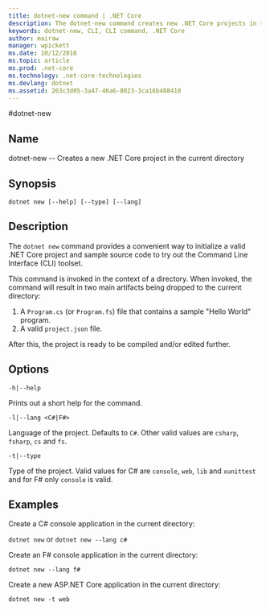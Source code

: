 ```yaml
---
title: dotnet-new command | .NET Core
description: The dotnet-new command creates new .NET Core projects in the current directory.
keywords: dotnet-new, CLI, CLI command, .NET Core
author: mairaw
manager: wpickett
ms.date: 10/12/2016
ms.topic: article
ms.prod: .net-core
ms.technology: .net-core-technologies
ms.devlang: dotnet
ms.assetid: 263c3d05-3a47-46a6-8023-3ca16b488410
---
```


#dotnet-new

## Name
dotnet-new -- Creates a new .NET Core project in the current directory

## Synopsis
`dotnet new [--help] [--type] [--lang]`

## Description
The `dotnet new` command provides a convenient way to initialize a valid .NET Core project and sample source code to try out the Command Line Interface (CLI) toolset. 

This command is invoked in the context of a directory. When invoked, the command will result in two main artifacts being dropped to the current directory: 

1. A `Program.cs` (or `Program.fs`) file that contains a sample "Hello World" program.
2. A valid `project.json` file.

After this, the project is ready to be compiled and/or edited further. 

## Options

`-h|--help`

Prints out a short help for the command.  

`-l|--lang <C#|F#>`

Language of the project. Defaults to `C#`. Other valid values are `csharp`, `fsharp`, `cs` and `fs`.

`-t|--type`

Type of the project. Valid values for C# are `console`, `web`, `lib` and `xunittest` and for F# only `console` is valid. 

## Examples

Create a C# console application in the current directory:

`dotnet new` or `dotnet new --lang c#` 
   
Create an F# console application in the current directory:

`dotnet new --lang f#`
  
Create a new ASP.NET Core application in the current directory:

`dotnet new -t web`